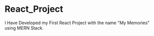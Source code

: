 # React_Project
I Have Developed my First React Project with the name "My Memories" using MERN Stack. 

